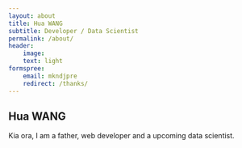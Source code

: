 ```yaml
---
layout: about
title: Hua WANG
subtitle: Developer / Data Scientist
permalink: /about/
header:
    image: 
    text: light
formspree:
    email: mkndjpre
    redirect: /thanks/
---
```


## Hua WANG

Kia ora, I am a father, web developer and a upcoming data scientist.